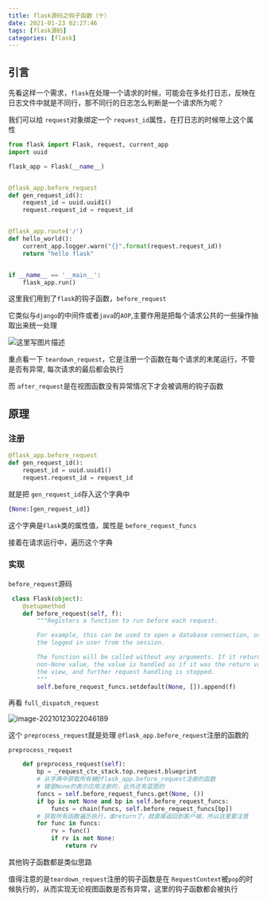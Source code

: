 ```yaml
---
title: flask源码之钩子函数（十）
date: 2021-01-23 02:27:46
tags: [flask源码]
categories: [flask]
---
```


## 引言

先看这样一个需求，`flask`在处理一个请求的时候，可能会在多处打日志，反映在日志文件中就是不同行，那不同行的日志怎么判断是一个请求所为呢？

我们可以给 `request`对象绑定一个 `request_id`属性，在打日志的时候带上这个属性

```python
from flask import Flask, request, current_app
import uuid

flask_app = Flask(__name__)


@flask_app.before_request
def gen_request_id():
    request_id = uuid.uuid1()
    request.request_id = request_id


@flask_app.route('/')
def hello_world():
    current_app.logger.warn("{}".format(request.request_id))
    return "hello flask"


if __name__ == '__main__':
    flask_app.run()

```

<!--more-->

这里我们用到了`flask`的钩子函数，`before_request`

它类似与`django`的中间件或者`java`的`AOP`,主要作用是把每个请求公共的一些操作抽取出来统一处理

![这里写图片描述](https://i.loli.net/2021/01/23/dVkIrvGXFJ9P57Y.png)

重点看一下 `teardown_request`，它是注册一个函数在每个请求的末尾运行，不管是否有异常, 每次请求的最后都会执行

而 `after_request`是在视图函数没有异常情况下才会被调用的钩子函数

## 原理

### 注册

```python
@flask_app.before_request
def gen_request_id():
    request_id = uuid.uuid1()
    request.request_id = request_id
```

就是把 `gen_request_id`存入这个字典中

```python
{None:[gen_request_id]}
```

这个字典是`Flask`类的属性值，属性是 `before_request_funcs`

接着在请求运行中，遍历这个字典

### 实现

`before_request`源码

```python
 class Flask(object):
    @setupmethod
    def before_request(self, f):
        """Registers a function to run before each request.

        For example, this can be used to open a database connection, or to load
        the logged in user from the session.

        The function will be called without any arguments. If it returns a
        non-None value, the value is handled as if it was the return value from
        the view, and further request handling is stopped.
        """
        self.before_request_funcs.setdefault(None, []).append(f)
```

再看 `full_dispatch_request`

![image-20210123022046189](https://i.loli.net/2021/01/23/rhsNg368AuJ9BVD.png)

这个 `preprocess_request`就是处理 `@flask_app.before_request`注册的函数的

`preprocess_request`

```python
    def preprocess_request(self):
        bp = _request_ctx_stack.top.request.blueprint
        # 从字典中获取所有被@flask_app.before_request注册的函数
        # 键是None的表示应用注册的，此外还有蓝图的
        funcs = self.before_request_funcs.get(None, ())
        if bp is not None and bp in self.before_request_funcs:
            funcs = chain(funcs, self.before_request_funcs[bp])
        # 获取所有函数遍历执行，谁return了，就直接返回到客户端，所以这里要注意
        for func in funcs:
            rv = func()
            if rv is not None:
                return rv
```

其他钩子函数都是类似思路

值得注意的是`teardown_request`注册的钩子函数是在 `RequestContext`被`pop`的时候执行的，从而实现无论视图函数是否有异常，这里的钩子函数都会被执行